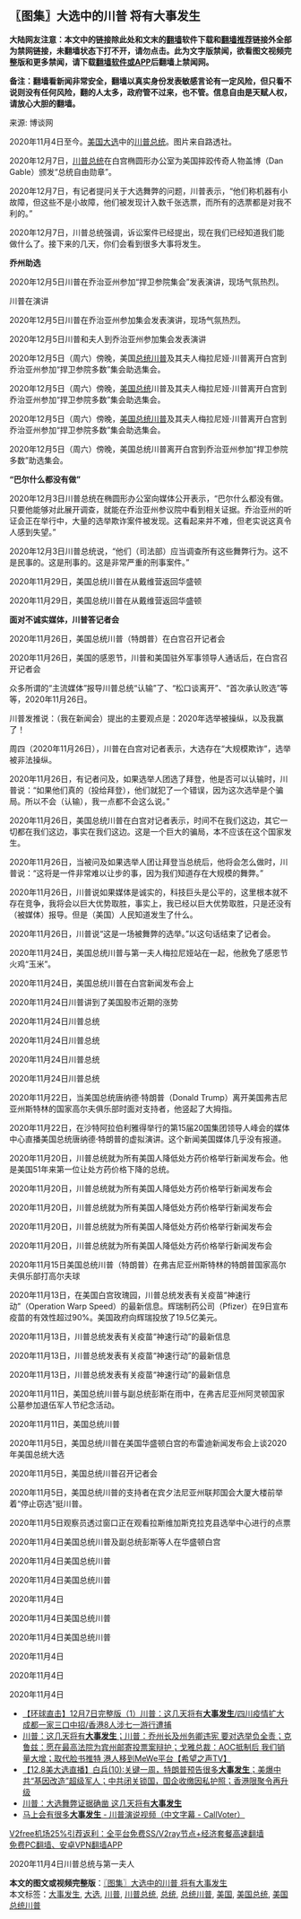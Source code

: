  <h2>〖图集〗大选中的川普 将有大事发生</h2> <p class="notice"><b>大陆网友注意：本文中的链接除此处和文末的<a href="https://github.com/bannedbook/fanqiang" >翻墙</a>软件下载和<a href="https://github.com/killgcd/justmysocks/blob/master/README.md">翻墙推荐</a>链接外全部为禁网链接，未翻墙状态下打不开，请勿点击。此为文字版禁闻，欲看图文视频完整版和更多禁闻，请下载<a href="https://github.com/bannedbook/fanqiang">翻墙软件或APP</a>后翻墙上禁闻网。</p><p>备注：翻墙看新闻非常安全，翻墙以真实身份发表敏感言论有一定风险，但只看不说则没有任何风险，翻的人太多，政府管不过来，也不管。信息自由是天赋人权，请放心大胆的翻墙。</b></p>  <div class="entry"> <p>来源:&nbsp;博谈网                          </p> <p>2020年11月4日至今。<a href="https://www.bannedbook.org/bnews/tag/%e7%be%8e%e5%9b%bd/" class="st_tag internal_tag" rel="tag" title="标签 美国 下的日志">美国</a><a href="https://www.bannedbook.org/bnews/tag/%e5%a4%a7%e9%80%89/" class="st_tag internal_tag" rel="tag" title="标签 大选 下的日志">大选</a>中的<a href="https://www.bannedbook.org/bnews/tag/%E5%B7%9D%E6%99%AE%E6%80%BB%E7%BB%9F/" class="st_tag internal_tag" rel="tag" title="标签 川普总统 下的日志">川普总统</a>。图片来自路透社。</p> <p>2020年12月7日，<a href="https://www.bannedbook.org/bnews/tag/%e5%b7%9d%e6%99%ae/" class="st_tag internal_tag" rel="tag" title="标签 川普 下的日志">川普</a><a href="https://www.bannedbook.org/bnews/tag/%e6%80%bb%e7%bb%9f/" class="st_tag internal_tag" rel="tag" title="标签 总统 下的日志">总统</a>在白宫椭圆形办公室为美国摔跤传奇人物盖博（Dan Gable）颁发“总统自由勋章”。</p> <p>2020年12月7日，有记者提问关于大选舞弊的问题，川普表示，“他们称机器有小故障，但这些不是小故障，他们被发现计入数千张选票，而所有的选票都是对我不利的。”</p> <p>2020年12月7日，川普总统强调，诉讼案件已经提出，现在我们已经知道我们能做什么了。接下来的几天，你们会看到很多大事将发生。</p> <p><strong>乔州助选</strong></p> <p>2020年12月5日川普在乔治亚州参加“捍卫参院集会”发表演讲，现场气氛热烈。</p> <p>川普在演讲</p> <p>2020年12月5日川普在乔治亚州参加集会发表演讲，现场气氛热烈。</p> <p></p> <p></p> <p>2020年12月5日川普和夫人到乔治亚州参加集会发表演讲</p> <p></p> <p>2020年12月5日（周六）傍晚，美国<a href="https://www.bannedbook.org/bnews/tag/%E6%80%BB%E7%BB%9F%E5%B7%9D%E6%99%AE/" class="st_tag internal_tag" rel="tag" title="标签 总统川普 下的日志">总统川普</a>及其夫人梅拉尼娅·川普离开白宫到乔治亚州参加“捍卫参院多数”集会助选集会。</p> <p></p> <p></p> <p></p> <p>2020年12月5日（周六）傍晚，<a href="https://www.bannedbook.org/bnews/tag/%e7%be%8e%e5%9b%bd%e6%80%bb%e7%bb%9f/" class="st_tag internal_tag" rel="tag" title="标签 美国总统 下的日志">美国总统</a>川普及其夫人梅拉尼娅·川普离开白宫到乔治亚州参加“捍卫参院多数”集会助选集会。</p> <p></p>  <p></p> <p></p> <p></p> <p>2020年12月5日（周六）傍晚，<a href="https://www.bannedbook.org/bnews/tag/%E7%BE%8E%E5%9B%BD%E6%80%BB%E7%BB%9F%E5%B7%9D%E6%99%AE/" class="st_tag internal_tag" rel="tag" title="标签 美国总统川普 下的日志">美国总统川普</a>及其夫人梅拉尼娅·川普离开白宫到乔治亚州参加“捍卫参院多数”集会助选集会。</p> <p></p> <p>2020年12月5日（周六）傍晚，美国总统川普离开白宫到乔治亚州参加“捍卫参院多数”助选集会。</p> <p><strong>“巴尔什么都没有做”</strong></p> <p>2020年12月3日川普总统在椭圆形办公室向媒体公开表示，“巴尔什么都没有做。只要他能够对此展开调查，就能在乔治亚州参议院中看到相关证据。乔治亚州的听证会正在举行中，大量的选举欺诈案件被发现。这看起来并不难，但老实说这真令人感到失望。”</p> <p>2020年12月3日川普总统说，“他们（司法部）应当调查所有这些舞弊行为。这不是民事的。这是刑事的。这是非常严重的刑事案件。”</p> <p>2020年11月29日，美国总统川普在从戴维营返回华盛顿</p> <p>2020年11月29日，美国总统川普在从戴维营返回华盛顿</p> <p><strong>面对不诚实媒体，川普答记者会</strong></p> <p>2020年11月26日，美国总统川普（特朗普）在白宫召开记者会</p> <p>2020年11月26日，美国的感恩节，川普和美国驻外军事领导人通话后，在白宫召开记者会</p> <p>众多所谓的“主流媒体”报导川普总统“认输”了、“松口谈离开”、“首次承认败选”等等，2020年11月26日。</p> <p>川普发推说：（我在新闻会）提出的主要观点是：2020年选举被操纵，以及我赢了！</p> <p>周四（2020年11月26日），川普在白宫对记者表示，大选存在“大规模欺诈”，选举被非法操纵。</p> <p>2020年11月26日，有记者问及，如果选举人团选了拜登，他是否可以认输时，川普说：“如果他们真的（投给拜登），他们就犯了一个错误，因为这次选举是个骗局。所以不会（认输），我一点都不会这么说。”</p> <p>2020年11月26日，美国总统川普在白宫对记者表示，时间不在我们这边，其它一切都在我们这边，事实在我们这边。这是一个巨大的骗局，本不应该在这个国家发生。</p>  <p>2020年11月26日，当被问及如果选举人团让拜登当总统后，他将会怎么做时，川普说：“这将是一件非常难以让步的事，因为我们知道存在大规模的舞弊。”</p> <p>2020年11月26日，川普说如果媒体是诚实的，科技巨头是公平的，这里根本就不存在竞争，我将会以巨大优势取胜，事实上，我已经以巨大优势取胜，只是还没有（被媒体）报导。但是（美国）人民知道发生了什么。</p> <p>2020年11月26日，川普说“这是一场被舞弊的选举。”以这句话结束了记者会。</p> <p>2020年11月24日，美国总统川普与第一夫人梅拉尼娅站在一起，他赦免了感恩节火鸡“玉米”。</p> <p>2020年11月24日，美国总统川普在白宫新闻发布会上</p> <p>2020年11月24日川普讲到了美国股市近期的涨势</p> <p>2020年11月24日川普总统</p> <p>2020年11月24日川普总统</p> <p>2020年11月24日川普总统</p> <p>2020年11月24日川普总统</p> <p>2020年11月22日，当美国总统唐纳德·特朗普（Donald Trump）离开美国弗吉尼亚州斯特林的国家高尔夫俱乐部时面对支持者，他竖起了大拇指。</p> <p>2020年11月22日，在沙特阿拉伯利雅得举行的第15届20国集团领导人峰会的媒体中心直播美国总统唐纳德·特朗普的虚拟演讲。这个新闻美国媒体几乎没有报道。</p> <p>2020年11月20日，川普总统就为所有美国人降低处方药价格举行新闻发布会。他是美国51年来第一位让处方药价格下降的总统。</p> <p>2020年11月20日，川普总统就为所有美国人降低处方药价格举行新闻发布会</p> <p>2020年11月20日，川普总统就为所有美国人降低处方药价格举行新闻发布会</p> <p>2020年11月20日，川普总统就为所有美国人降低处方药价格举行新闻发布会</p> <p>2020年11月20日，川普总统就为所有美国人降低处方药价格举行新闻发布会</p> <p>2020年11月15日美国总统川普（特朗普）在弗吉尼亚州斯特林的特朗普国家高尔夫俱乐部打高尔夫球</p> <p>2020年11月13日，在美国白宫玫瑰园，川普总统发表有关疫苗“神速行动”（Operation Warp Speed）的最新信息。辉瑞制药公司（Pfizer）在9日宣布疫苗的有效性超过90%。美国政府向辉瑞投放了19.5亿美元。</p>  <p>2020年11月13日，川普总统发表有关疫苗“神速行动”的最新信息</p> <p>2020年11月13日，川普总统发表有关疫苗“神速行动”的最新信息</p> <p>2020年11月13日，川普总统发表有关疫苗“神速行动”的最新信息</p> <p>2020年11月11日，美国总统川普与副总统彭斯在雨中，在弗吉尼亚州阿灵顿国家公墓参加退伍军人节纪念活动。</p> <p>2020年11月11日，美国总统川普</p> <p>2020年11月5日，美国总统川普在美国华盛顿白宫的布雷迪新闻发布会上谈2020年美国总统大选</p> <p>2020年11月5日，美国总统川普召开记者会</p> <p>2020年11月5日，美国总统川普的支持者在宾夕法尼亚州联邦国会大厦大楼前举着“停止窃选”挺川普。</p> <p>2020年11月5日观察员透过窗口正在观看拉斯维加斯克拉克县选举中心进行的点票</p> <p>2020年11月4日美国总统川普及副总统彭斯等人在华盛顿白宫</p> <p>2020年11月4日美国总统川普</p> <p>2020年11月4日美国总统川普</p> <p>2020年11月4日</p> <p>2020年11月4日美国总统川普</p> <p>2020年11月4日美国总统川普</p> <p>2020年11月4日</p> <p>2020年11月4日</p> <p>2020年11月4日</p> <ul class='op-related-articles' title='相关阅读'> <li><a href='https://www.bannedbook.org/bnews/bannedvideo/20201208/1444249.html' target='_blank'>【环球直击】12月7日完整版（1）川普：这几天将有<b>大事发生</b>/四川疫情扩大 成都一家三口中招/香港8人涉七一游行遭捕</a></li> <li><a href='https://www.bannedbook.org/bnews/cbnews/20201208/1444239.html' target='_blank'>川普：这几天将有<b>大事发生</b>；川普：乔州长及州务卿违宪 要对选举负全责；克鲁兹：愿在最高法院为宾州邮寄投票案辩护；戈雅总裁：AOC抵制后 我们销量大增；取代脸书推特 港人移到MeWe平台【希望之声TV】</a></li> <li><a href='https://www.bannedbook.org/bnews/bannedvideo/20201208/1444128.html' target='_blank'>【12.8美大选直播】白兵(10):关键一周，特朗普预告很多<b>大事发生</b>；美爆中共“基因改造”超级军人；中共闭关锁国，国企收缴因私护照；香港限聚令再升级</a></li> <li><a href='https://www.bannedbook.org/bnews/taiwannews/20201208/1444120.html' target='_blank'>川普：大选舞弊证据确凿 这几天将有<b>大事发生</b></a></li> <li><a href='https://www.bannedbook.org/bnews/bannedvideo/20201208/1444075.html' target='_blank'>马上会有很多<b>大事发生</b> - 川普演说视频（中文字幕 - CallVoter）</a></li> </ul> <p class="texttj"> <a href="https://www.bannedbook.org/forum23/topic22702.html" target="_blank">V2free机场25%引荐返利：全平台免费SS/V2ray节点+经济套餐高速翻墙</a><br/> <a href="https://github.com/bannedbook/fanqiang/wiki/%E7%A6%81%E9%97%BB%E7%BD%91%E5%AE%89%E5%8D%93%E7%BF%BB%E5%A2%99%E6%96%B0%E9%97%BBAPP" target="_blank">免费PC翻墙、安卓VPN翻墙APP</a></p><p>2020年11月4日川普总统与第一夫人</p> <a name='sharetosocial'></a>       <div><b>本文的图文或视频完整版</b>：<a href='https://www.bannedbook.org/bnews/cbnews/20201209/1444342.html'>〖图集〗大选中的川普 将有大事发生</a></div>  </div><!--END ENTRY--> <div class="postfooter"> <div>本文标签：<a href="https://www.bannedbook.org/bnews/tag/%E5%A4%A7%E4%BA%8B%E5%8F%91%E7%94%9F/" rel="tag">大事发生</a>, <a href="https://www.bannedbook.org/bnews/tag/%e5%a4%a7%e9%80%89/" rel="tag">大选</a>, <a href="https://www.bannedbook.org/bnews/tag/%e5%b7%9d%e6%99%ae/" rel="tag">川普</a>, <a href="https://www.bannedbook.org/bnews/tag/%E5%B7%9D%E6%99%AE%E6%80%BB%E7%BB%9F/" rel="tag">川普总统</a>, <a href="https://www.bannedbook.org/bnews/tag/%e6%80%bb%e7%bb%9f/" rel="tag">总统</a>, <a href="https://www.bannedbook.org/bnews/tag/%E6%80%BB%E7%BB%9F%E5%B7%9D%E6%99%AE/" rel="tag">总统川普</a>, <a href="https://www.bannedbook.org/bnews/tag/%e7%be%8e%e5%9b%bd/" rel="tag">美国</a>, <a href="https://www.bannedbook.org/bnews/tag/%e7%be%8e%e5%9b%bd%e6%80%bb%e7%bb%9f/" rel="tag">美国总统</a>, <a href="https://www.bannedbook.org/bnews/tag/%E7%BE%8E%E5%9B%BD%E6%80%BB%E7%BB%9F%E5%B7%9D%E6%99%AE/" rel="tag">美国总统川普</a></div>  </div><!--END POSTFOOTER--> 
